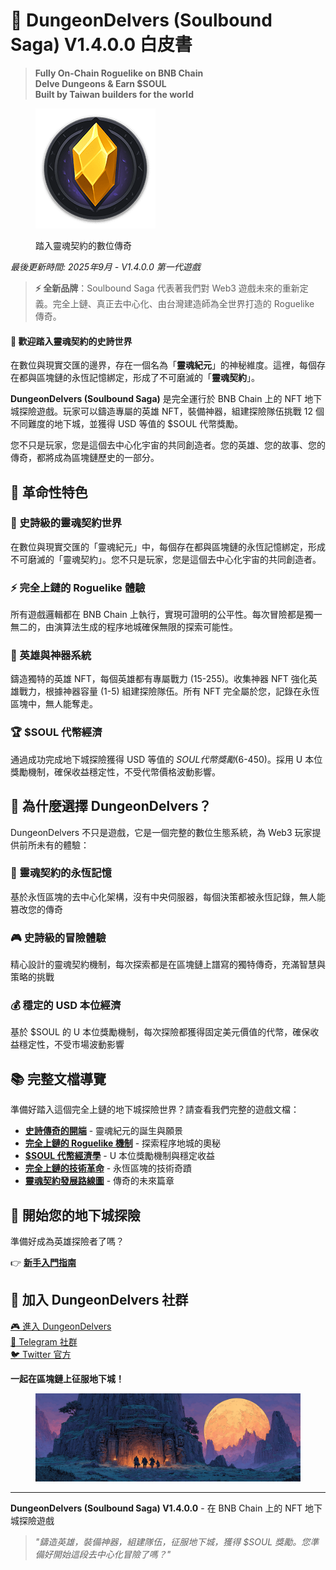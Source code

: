 # 🏰 DungeonDelvers (Soulbound Saga) V1.4.0.0 白皮書

> **Fully On-Chain Roguelike on BNB Chain**  
> **Delve Dungeons & Earn $SOUL**  
> **Built by Taiwan builders for the world**

<figure><img src=".gitbook/assets/logo-192x192.png" alt=""><figcaption><p>踏入靈魂契約的數位傳奇</p></figcaption></figure>

_最後更新時間: 2025年9月 - V1.4.0.0 第一代遊戲_

> **⚡ 全新品牌**：Soulbound Saga 代表著我們對 Web3 遊戲未來的重新定義。完全上鏈、真正去中心化、由台灣建造師為全世界打造的 Roguelike 傳奇。

#### 🌟 歡迎踏入靈魂契約的史詩世界

在數位與現實交匯的邊界，存在一個名為「**靈魂紀元**」的神秘維度。這裡，每個存在都與區塊鏈的永恆記憶綁定，形成了不可磨滅的「**靈魂契約**」。

**DungeonDelvers (Soulbound Saga)** 是完全運行於 BNB Chain 上的 NFT 地下城探險遊戲。玩家可以鑄造專屬的英雄 NFT，裝備神器，組建探險隊伍挑戰 12 個不同難度的地下城，並獲得 USD 等值的 $SOUL 代幣獎勵。

您不只是玩家，您是這個去中心化宇宙的共同創造者。您的英雄、您的故事、您的傳奇，都將成為區塊鏈歷史的一部分。

## 🎯 革命性特色

### 🏰 史詩級的靈魂契約世界
在數位與現實交匯的「靈魂紀元」中，每個存在都與區塊鏈的永恆記憶綁定，形成不可磨滅的「靈魂契約」。您不只是玩家，您是這個去中心化宇宙的共同創造者。

### ⚡ 完全上鏈的 Roguelike 體驗
所有遊戲邏輯都在 BNB Chain 上執行，實現可證明的公平性。每次冒險都是獨一無二的，由演算法生成的程序地城確保無限的探索可能性。

### 💎 英雄與神器系統
鑄造獨特的英雄 NFT，每個英雄都有專屬戰力 (15-255)。收集神器 NFT 強化英雄戰力，根據神器容量 (1-5) 組建探險隊伍。所有 NFT 完全屬於您，記錄在永恆區塊中，無人能奪走。

### 🏆 $SOUL 代幣經濟
通過成功完成地下城探險獲得 USD 等值的 $SOUL 代幣獎勵 ($6-450)。採用 U 本位獎勵機制，確保收益穩定性，不受代幣價格波動影響。

## 🚀 為什麼選擇 DungeonDelvers？

DungeonDelvers 不只是遊戲，它是一個完整的數位生態系統，為 Web3 玩家提供前所未有的體驗：

### 🔗 靈魂契約的永恆記憶
基於永恆區塊的去中心化架構，沒有中央伺服器，每個決策都被永恆記錄，無人能篡改您的傳奇

### 🎮 史詩級的冒險體驗
精心設計的靈魂契約機制，每次探索都是在區塊鏈上譜寫的獨特傳奇，充滿智慧與策略的挑戰

### 💰 穩定的 USD 本位經濟
基於 $SOUL 的 U 本位獎勵機制，每次探險都獲得固定美元價值的代幣，確保收益穩定性，不受市場波動影響

## 📚 完整文檔導覽

準備好踏入這個完全上鏈的地下城探險世界？請查看我們完整的遊戲文檔：

- **[史詩傳奇的開端](01-project-overview.md)** - 靈魂紀元的誕生與願景
- **[完全上鏈的 Roguelike 機制](02-core-gameplay.md)** - 探索程序地城的奧秘
- **[$SOUL 代幣經濟學](03-tokenomics.md)** - U 本位獎勵機制與穩定收益
- **[完全上鏈的技術革命](05-technology-enhanced.md)** - 永恆區塊的技術奇蹟
- **[靈魂契約發展路線圖](06-roadmap.md)** - 傳奇的未來篇章

## 🎯 開始您的地下城探險

準備好成為英雄探險者了嗎？

👉 **[新手入門指南](10-quickstart-guide.md)**

## 🤝 加入 DungeonDelvers 社群

[🎮 進入 DungeonDelvers](https://www.dungeondelvers.xyz)  
[📱 Telegram 社群](https://t.me/Soulbound_Saga)  
[🐦 Twitter 官方](https://x.com/Soulbound_Saga)

**一起在區塊鏈上征服地下城！**

<figure><img src=".gitbook/assets/cover-1200x400.png" alt=""><figcaption></figcaption></figure>

---

**DungeonDelvers (Soulbound Saga) V1.4.0.0** - 在 BNB Chain 上的 NFT 地下城探險遊戲

> *"鑄造英雄，裝備神器，組建隊伍，征服地下城，獲得 $SOUL 獎勵。您準備好開始這段去中心化冒險了嗎？"*
